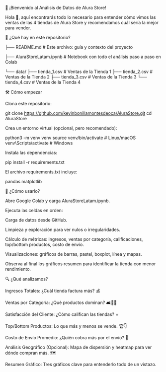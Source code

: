 🚀 ¡Bienvenido al Análisis de Datos de Alura Store!

Hola 👋, aquí encontrarás todo lo necesario para entender cómo vimos las ventas de las 4 tiendas de Alura Store y recomendamos cuál sería la mejor para vender.

📂 ¿Qué hay en este repositorio?

├── README.md                # Este archivo: guía y contexto del proyecto

├── AluraStoreLatam.ipynb    # Notebook con todo el análisis paso a paso en Colab

└── data/
    ├── tienda_1.csv         # Ventas de la Tienda 1
    ├── tienda_2.csv         # Ventas de la Tienda 2
    ├── tienda_3.csv         # Ventas de la Tienda 3
    └── tienda_4.csv         # Ventas de la Tienda 4

🛠️ Cómo empezar

Clona este repositorio:

git clone https://github.com/kevinbonillamontesdeoca/AluraStore.git
cd AluraStore

Crea un entorno virtual (opcional, pero recomendado):

python3 -m venv venv
source venv/bin/activate   # Linux/macOS
venv\Scripts\activate    # Windows

Instala las dependencias:

pip install -r requirements.txt

El archivo requirements.txt incluye:

pandas
matplotlib

🚀 ¿Cómo usarlo?

Abre Google Colab y carga AluraStoreLatam.ipynb.

Ejecuta las celdas en orden:

Carga de datos desde GitHub.

Limpieza y exploración para ver nulos o irregularidades.

Cálculo de métricas: ingresos, ventas por categoría, calificaciones, top/bottom productos, costo de envío.

Visualizaciones: gráficos de barras, pastel, boxplot, línea y mapas.

Observa al final los gráficos resumen para identificar la tienda con menor rendimiento.

🔍 ¿Qué analizamos?

Ingresos Totales: ¿Cuál tienda factura más? 💰

Ventas por Categoría: ¿Qué productos dominan? 🛋️📱🧸

Satisfacción del Cliente: ¿Cómo califican las tiendas? ⭐

Top/Bottom Productos: Lo que más y menos se vende. 🏆👇

Costo de Envío Promedio: ¿Quién cobra más por el envío? 🚚

Análisis Geográfico (Opcional): Mapa de dispersión y heatmap para ver dónde compran más. 🗺️

Resumen Gráfico: Tres gráficos clave para entenderlo todo de un vistazo.
